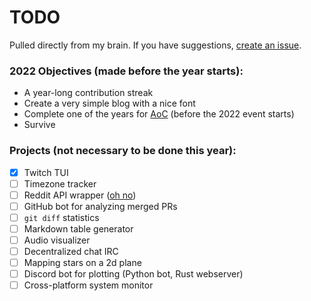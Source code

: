 # TODO

Pulled directly from my brain. If you have suggestions, [create an issue](https://github.com/Xithrius/TODO/issues/new).

### 2022 Objectives (made before the year starts):
- A year-long contribution streak
- Create a very simple blog with a nice font
- Complete one of the years for [AoC](https://adventofcode.com/) (before the 2022 event starts)
- Survive

### Projects (not necessary to be done this year):
- [x] Twitch TUI
- [ ] Timezone tracker
- [ ] Reddit API wrapper ([oh no](https://www.reddit.com/dev/api))
- [ ] GitHub bot for analyzing merged PRs
- [ ] `git diff` statistics
- [ ] Markdown table generator
- [ ] Audio visualizer
- [ ] Decentralized chat IRC
- [ ] Mapping stars on a 2d plane
- [ ] Discord bot for plotting (Python bot, Rust webserver)
- [ ] Cross-platform system monitor
